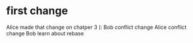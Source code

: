 # first change

Alice made that change on chatper 3 (:
Bob conflict change
Alice conflict change
Bob learn about rebase
